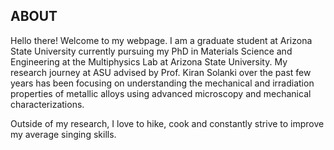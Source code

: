 ## ABOUT
Hello there! Welcome to my webpage. I am a graduate student at Arizona State University currently pursuing my PhD in Materials Science and Engineering at the Multiphysics Lab at Arizona State University. My research journey at ASU advised by Prof. Kiran Solanki over the past few years has been focusing on understanding the mechanical and irradiation properties of metallic alloys using advanced microscopy and mechanical characterizations.

Outside of my research, I love to hike, cook and constantly strive to improve my average singing skills.


